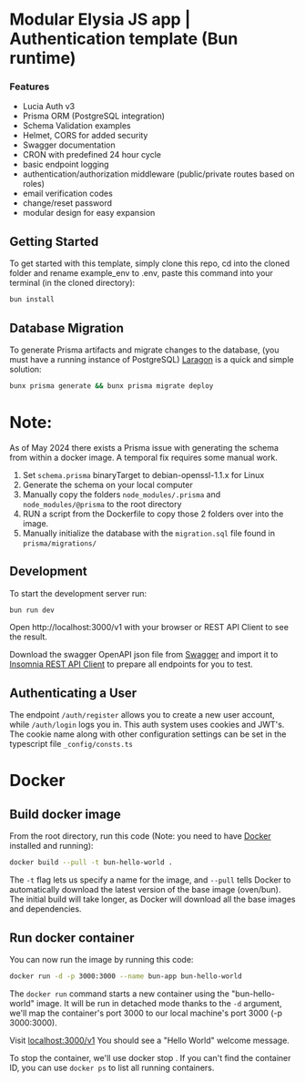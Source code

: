 # Modular Elysia JS app | Authentication template (Bun runtime)

### Features
- Lucia Auth v3
- Prisma ORM (PostgreSQL integration)
- Schema Validation examples
- Helmet, CORS for added security
- Swagger documentation
- CRON with predefined 24 hour cycle
- basic endpoint logging
- authentication/authorization middleware (public/private routes based on roles)
- email verification codes
- change/reset password
- modular design for easy expansion



## Getting Started
To get started with this template, simply clone this repo, cd into the cloned folder and rename example_env to .env, paste this command into your terminal (in the cloned directory):
```bash
bun install
```

## Database Migration
To generate Prisma artifacts and migrate changes to the database, (you must have a running instance of PostgreSQL) [Laragon](https://laragon.org) is a quick and simple solution:
```bash
bunx prisma generate && bunx prisma migrate deploy
```

# Note:
As of May 2024 there exists a Prisma issue with generating the schema from within a docker image. A temporal fix requires some manual work.
1. Set `schema.prisma` binaryTarget to debian-openssl-1.1.x for Linux
2. Generate the schema on your local computer
3. Manually copy the folders `node_modules/.prisma` and `node_modules/@prisma` to the root directory
4. RUN a script from the Dockerfile to copy those 2 folders over into the image.
5. Manually initialize the database with the `migration.sql` file found in `prisma/migrations/`


## Development
To start the development server run:
```bash
bun run dev
```

Open http://localhost:3000/v1 with your browser or REST API Client to see the result.

Download the swagger OpenAPI json file from [Swagger](http://localhost:3000/v1/swagger) and import it to
[Insomnia REST API Client](https://insomnia.rest) to prepare all endpoints for you to test.


## Authenticating a User
The endpoint `/auth/register` allows you to create a new user account, while `/auth/login` logs you in.
This auth system uses cookies and JWT's.
The cookie name along with other configuration settings can be set in the typescript file  `_config/consts.ts`


# Docker
## Build docker image
From the root directory, run this code (Note: you need to have [Docker]('https://docker.io') installed and running):
```bash
docker build --pull -t bun-hello-world .
```
The `-t` flag lets us specify a name for the image, and `--pull` tells Docker to automatically download the latest version of the base image (oven/bun). The initial build will take longer, as Docker will download all the base images and dependencies.

## Run docker container
You can now run the image by running this code:
```bash
docker run -d -p 3000:3000 --name bun-app bun-hello-world
```

The `docker run` command starts a new container using the "bun-hello-world" image. It will be run in detached mode thanks to the `-d` argument, we'll map the container's port 3000 to our local machine's port 3000 (-p 3000:3000).

Visit [localhost:3000/v1]('http://localhost:3000/v1') You should see a "Hello World" welcome message.

To stop the container, we'll use docker stop <container-id>. If you can't find the container ID, you can use `docker ps` to list all running containers.